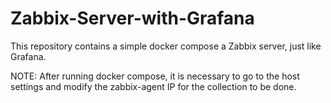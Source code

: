 # Zabbix-Server-with-Grafana

This repository contains a simple docker compose a Zabbix server, just like Grafana.

NOTE: After running docker compose, it is necessary to go to the host settings and modify the zabbix-agent IP for the collection to be done.
